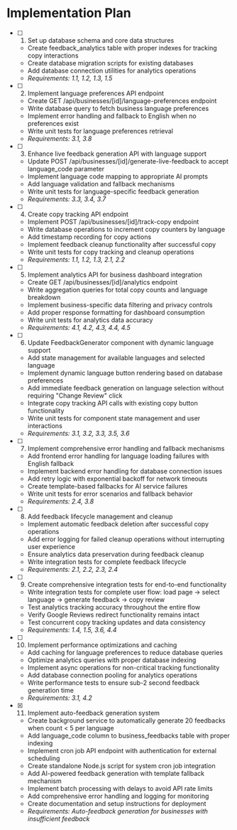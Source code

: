 # Implementation Plan

- [ ] 1. Set up database schema and core data structures
  - Create feedback_analytics table with proper indexes for tracking copy interactions
  - Create database migration scripts for existing databases
  - Add database connection utilities for analytics operations
  - _Requirements: 1.1, 1.2, 1.3, 1.5_

- [ ] 2. Implement language preferences API endpoint
  - Create GET /api/businesses/[id]/language-preferences endpoint
  - Write database query to fetch business language preferences
  - Implement error handling and fallback to English when no preferences exist
  - Write unit tests for language preferences retrieval
  - _Requirements: 3.1, 3.8_

- [ ] 3. Enhance live feedback generation API with language support
  - Update POST /api/businesses/[id]/generate-live-feedback to accept language_code parameter
  - Implement language code mapping to appropriate AI prompts
  - Add language validation and fallback mechanisms
  - Write unit tests for language-specific feedback generation
  - _Requirements: 3.3, 3.4, 3.7_

- [ ] 4. Create copy tracking API endpoint
  - Implement POST /api/businesses/[id]/track-copy endpoint
  - Write database operations to increment copy counters by language
  - Add timestamp recording for copy actions
  - Implement feedback cleanup functionality after successful copy
  - Write unit tests for copy tracking and cleanup operations
  - _Requirements: 1.1, 1.2, 1.3, 2.1, 2.2_

- [ ] 5. Implement analytics API for business dashboard integration
  - Create GET /api/businesses/[id]/analytics endpoint
  - Write aggregation queries for total copy counts and language breakdown
  - Implement business-specific data filtering and privacy controls
  - Add proper response formatting for dashboard consumption
  - Write unit tests for analytics data accuracy
  - _Requirements: 4.1, 4.2, 4.3, 4.4, 4.5_

- [ ] 6. Update FeedbackGenerator component with dynamic language support
  - Add state management for available languages and selected language
  - Implement dynamic language button rendering based on database preferences
  - Add immediate feedback generation on language selection without requiring "Change Review" click
  - Integrate copy tracking API calls with existing copy button functionality
  - Write unit tests for component state management and user interactions
  - _Requirements: 3.1, 3.2, 3.3, 3.5, 3.6_

- [ ] 7. Implement comprehensive error handling and fallback mechanisms
  - Add frontend error handling for language loading failures with English fallback
  - Implement backend error handling for database connection issues
  - Add retry logic with exponential backoff for network timeouts
  - Create template-based fallbacks for AI service failures
  - Write unit tests for error scenarios and fallback behavior
  - _Requirements: 2.4, 3.8_

- [ ] 8. Add feedback lifecycle management and cleanup
  - Implement automatic feedback deletion after successful copy operations
  - Add error logging for failed cleanup operations without interrupting user experience
  - Ensure analytics data preservation during feedback cleanup
  - Write integration tests for complete feedback lifecycle
  - _Requirements: 2.1, 2.2, 2.3, 2.4_

- [ ] 9. Create comprehensive integration tests for end-to-end functionality
  - Write integration tests for complete user flow: load page → select language → generate feedback → copy review
  - Test analytics tracking accuracy throughout the entire flow
  - Verify Google Reviews redirect functionality remains intact
  - Test concurrent copy tracking updates and data consistency
  - _Requirements: 1.4, 1.5, 3.6, 4.4_

- [ ] 10. Implement performance optimizations and caching
  - Add caching for language preferences to reduce database queries
  - Optimize analytics queries with proper database indexing
  - Implement async operations for non-critical tracking functionality
  - Add database connection pooling for analytics operations
  - Write performance tests to ensure sub-2 second feedback generation time
  - _Requirements: 3.1, 4.2_

- [x] 11. Implement auto-feedback generation system
  - Create background service to automatically generate 20 feedbacks when count < 5 per language
  - Add language_code column to business_feedbacks table with proper indexing
  - Implement cron job API endpoint with authentication for external scheduling
  - Create standalone Node.js script for system cron job integration
  - Add AI-powered feedback generation with template fallback mechanism
  - Implement batch processing with delays to avoid API rate limits
  - Add comprehensive error handling and logging for monitoring
  - Create documentation and setup instructions for deployment
  - _Requirements: Auto-feedback generation for businesses with insufficient feedback_